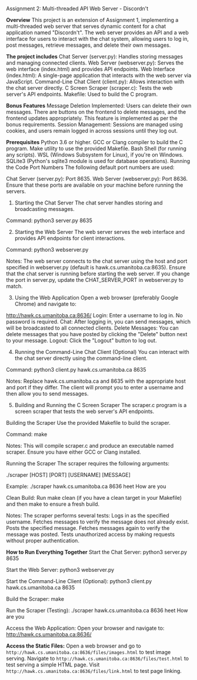 Assignment 2: Multi-threaded API Web Server - Discordn't

**Overview**
This project is an extension of Assignment 1, implementing a multi-threaded web server that serves dynamic content for a chat application named "Discordn't". The web server provides an API and a web interface for users to interact with the chat system, allowing users to log in, post messages, retrieve messages, and delete their own messages.

**The project includes**
Chat Server (server.py): Handles storing messages and managing connected clients.
Web Server (webserver.py): Serves the web interface (index.html) and provides API endpoints.
Web Interface (index.html): A single-page application that interacts with the web server via JavaScript.
Command-Line Chat Client (client.py): Allows interaction with the chat server directly.
C Screen Scraper (scraper.c): Tests the web server's API endpoints.
Makefile: Used to build the C program.

**Bonus Features**
Message Deletion Implemented: Users can delete their own messages. There are buttons on the frontend to delete messages, and the frontend updates appropriately. This feature is implemented as per the bonus requirements.
Session Management: Sessions are managed using cookies, and users remain logged in across sessions until they log out.

**Prerequisites**
Python 3.6 or higher.
GCC or Clang compiler to build the C program.
Make utility to use the provided Makefile.
Bash Shell (for running any scripts).
WSL (Windows Subsystem for Linux), if you're on Windows.
SQLite3 (Python's sqlite3 module is used for database operations).
Running the Code
Port Numbers
The following default port numbers are used:

Chat Server (server.py): Port 8635.
Web Server (webserver.py): Port 8636.
Ensure that these ports are available on your machine before running the servers.

1. Starting the Chat Server
   The chat server handles storing and broadcasting messages.

Command:
python3 server.py 8635

2. Starting the Web Server
   The web server serves the web interface and provides API endpoints for client interactions.

Command:
python3 webserver.py

Notes:
The web server connects to the chat server using the host and port specified in webserver.py (default is hawk.cs.umanitoba.ca:8635). Ensure that the chat server is running before starting the web server.
If you change the port in server.py, update the CHAT_SERVER_PORT in webserver.py to match.

3. Using the Web Application
   Open a web browser (preferably Google Chrome) and navigate to:

http://hawk.cs.umanitoba.ca:8636/
Login: Enter a username to log in. No password is required.
Chat: After logging in, you can send messages, which will be broadcasted to all connected clients.
Delete Messages: You can delete messages that you have posted by clicking the "Delete" button next to your message.
Logout: Click the "Logout" button to log out.

4. Running the Command-Line Chat Client (Optional)
   You can interact with the chat server directly using the command-line client.

Command:
python3 client.py hawk.cs.umanitoba.ca 8635

Notes:
Replace hawk.cs.umanitoba.ca and 8635 with the appropriate host and port if they differ.
The client will prompt you to enter a username and then allow you to send messages.

5. Building and Running the C Screen Scraper
   The scraper.c program is a screen scraper that tests the web server's API endpoints.

Building the Scraper
Use the provided Makefile to build the scraper.

Command:
make

Notes:
This will compile scraper.c and produce an executable named scraper.
Ensure you have either GCC or Clang installed.

Running the Scraper
The scraper requires the following arguments:

./scraper [HOST] [PORT] [USERNAME] [MESSAGE]

Example:
./scraper hawk.cs.umanitoba.ca 8636 heet How are you

Clean Build:
Run make clean (if you have a clean target in your Makefile) and then make to ensure a fresh build.

Notes:
The scraper performs several tests:
Logs in as the specified username.
Fetches messages to verify the message does not already exist.
Posts the specified message.
Fetches messages again to verify the message was posted.
Tests unauthorized access by making requests without proper authentication.

**How to Run Everything Together**
Start the Chat Server:
python3 server.py 8635

Start the Web Server:
python3 webserver.py

Start the Command-Line Client (Optional):
python3 client.py hawk.cs.umanitoba.ca 8635

Build the Scraper:
make

Run the Scraper (Testing):
./scraper hawk.cs.umanitoba.ca 8636 heet How are you

Access the Web Application:
Open your browser and navigate to:
http://hawk.cs.umanitoba.ca:8636/

**Access the Static Files:**
Open a web browser and go to `http://hawk.cs.umanitoba.ca:8636/files/images.html` to test image serving.
Navigate to `http://hawk.cs.umanitoba.ca:8636/files/test.html` to test serving a simple HTML page.
Visit `http://hawk.cs.umanitoba.ca:8636/files/link.html` to test page linking.
